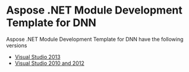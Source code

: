 # Aspose .NET Module Development Template for DNN

Aspose .NET Module Development Template for DNN have the following versions

<ul>
<li><a href="VisualStudio_2013">Visual Studio 2013</a></li>
<li><a href="VisualStudio_2010_2012">Visual Studio 2010 and 2012</a></li>
</ul>